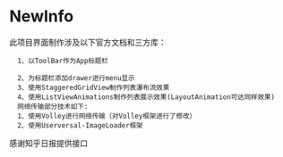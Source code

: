 # NewInfo

此项目界面制作涉及以下官方文档和三方库：

      1、以ToolBar作为App标题栏
      
      2、为标题栏添加drawer进行menu显示
      3、使用StaggeredGridView制作列表瀑布流效果
      4、使用ListViewAnimations制作列表展示效果(LayoutAnimation可达同样效果)
      网络传输部分技术如下:
      1、使用Volley进行网络传输（对Volley框架进行了修改）
      2、使用Userversal-ImageLoader框架
      
感谢知乎日报提供接口
